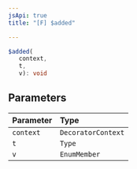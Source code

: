 ```yaml
---
jsApi: true
title: "[F] $added"

---
```

```ts
$added(
   context, 
   t, 
   v): void
```

## Parameters

| Parameter | Type |
| :------ | :------ |
| `context` | `DecoratorContext` |
| `t` | `Type` |
| `v` | `EnumMember` |
